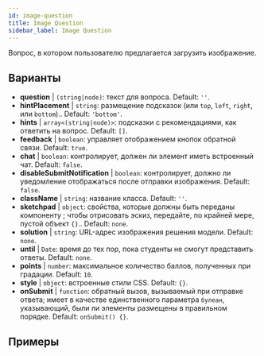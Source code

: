 ```yaml
---
id: image-question 
title: Image Question
sidebar_label: Image Question
---
```


Вопрос, в котором пользователю предлагается загрузить изображение.

## Варианты

* __question__ | `(string|node)`: текст для вопроса. Default: `''`.
* __hintPlacement__ | `string`: размещение подсказок (или `top`, `left`, `right`, или `bottom`).. Default: `'bottom'`.
* __hints__ | `array<(string|node)>`: подсказки с рекомендациями, как ответить на вопрос. Default: `[]`.
* __feedback__ | `boolean`: управляет отображением кнопок обратной связи. Default: `true`.
* __chat__ | `boolean`: контролирует, должен ли элемент иметь встроенный чат. Default: `false`.
* __disableSubmitNotification__ | `boolean`: контролирует, должно ли уведомление отображаться после отправки изображения. Default: `false`.
* __className__ | `string`: название класса. Default: `''`.
* __sketchpad__ | `object`: свойства, которые должны быть переданы компоненту <Sketchpad />; чтобы отрисовать эскиз, передайте, по крайней мере, пустой объект `{}`.. Default: `none`.
* __solution__ | `string`: URL-адрес изображения решения модели. Default: `none`.
* __until__ | `Date`: время до тех пор, пока студенты не смогут представить ответы. Default: `none`.
* __points__ | `number`: максимальное количество баллов, полученных при градации. Default: `10`.
* __style__ | `object`: встроенные стили CSS. Default: `{}`.
* __onSubmit__ | `function`: обратный вызов, вызываемый при отправке ответа; имеет в качестве единственного параметра `булеан`, указывающий, были ли элементы размещены в правильном порядке. Default: `onSubmit() {}`.


## Примеры
